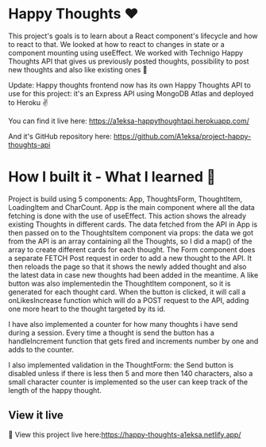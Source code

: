 # Happy Thoughts ♥️

This project's goals is to learn about a React component's lifecycle and how to react to that. We looked at how to react to changes in state or a component mounting using useEffect. We worked with Technigo Happy Thoughts API that gives us previously posted thoughts, possibility to post new thoughts and also like existing ones 💌

Update:
Happy thoughts frontend now has its own Happy Thoughts API to use for this project: it's an Express API using MongoDB Atlas and deployed to Heroku ✌

You can find it live here: https://a1eksa-happythoughtapi.herokuapp.com/

And it's GitHub repository here: https://github.com/A1eksa/project-happy-thoughts-api

# How I built it - What I learned 💪

Project is build using 5 components: App, ThoughtsForm, ThoughtItem, LoadingItem and CharCount. App is the main component where all the data fetching is done with the use of useEffect. This action shows the already existing Thoughts in different cards.
The data fetched from the API in App is then passed on to the ThoughtsItem component via props: the data we got from the API is an array containing all the Thoughts, so I did a map() of the array to create different cards for each thought.
The Form component does a separate FETCH Post request in order to add a new thought to the API. It then reloads the page so that it shows the newly added thought and also the latest data in case new thoughts had been added in the meantime.
A like button was also implementedin the ThoughtItem component, so it is generated for each thought card. When the button is clicked, it will call a onLikesIncrease function which will do a POST request to the API, adding one more heart to the thought targeted by its id.

I have also implemented a counter for how many thoughts i have send during a session. Every time a thought is send the button has a handleIncrement function that gets fired and increments number by one and adds to the counter.

I also implemented validation in the ThoughtForm: the Send button is disabled unless if there is less then 5 and more then 140 characters, also a small character counter is implemented so the user can keep track of the length of the happy thought.

## View it live

🚀 View this project live here:https://happy-thoughts-a1eksa.netlify.app/
